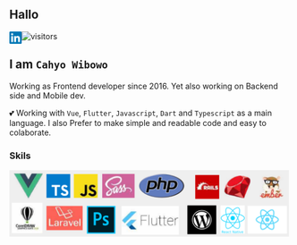 ## Hallo

<a href="https://www.linkedin.com/in/cahyo-wibowo-5b7159143">
  <img align="left" alt="Cahyo LinkedIN" width="22px" src="https://raw.githubusercontent.com/adepanges/adepanges/master/assets/linkedin.svg" />
</a>

![visitors](https://visitor-badge.glitch.me/badge?page_id=cahyowhy.cahyowhy)

## I am ```Cahyo Wibowo```
Working as Frontend developer since 2016. Yet also working on Backend side and Mobile dev.

💕 Working with `Vue`, `Flutter`, `Javascript`, `Dart` and `Typescript` as a main language. I also Prefer to make simple and readable code and easy to colaborate.

### Skils
<img align="left" alt="Skils" width="500px" src="./assets/images/capture.png" />
